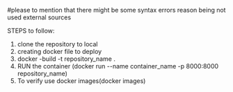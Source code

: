 #please to mention that there might be some syntax errors reason being not used external sources

STEPS to follow:
1. clone the repository to local
2. creating docker file to deploy
3. docker -build -t repository_name .
4. RUN the container (docker run --name container_name -p 8000:8000 repository_name)
5. To verify use docker images(docker images)
 

   
